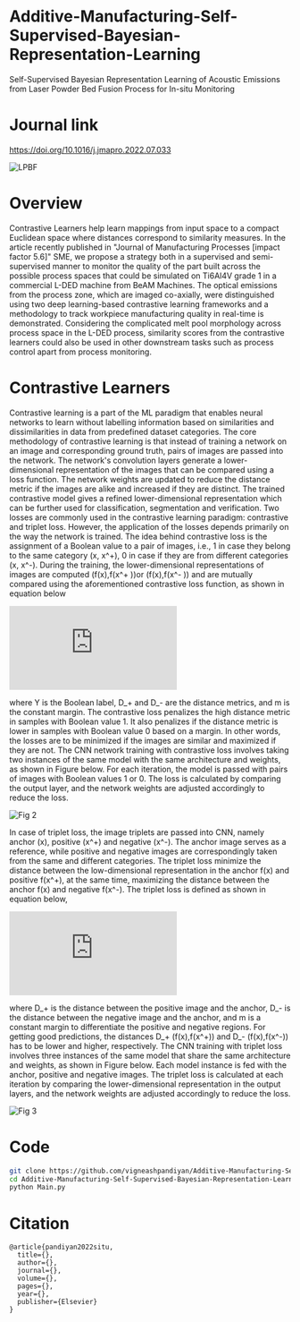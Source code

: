 # Additive-Manufacturing-Self-Supervised-Bayesian-Representation-Learning
Self-Supervised Bayesian Representation Learning of Acoustic Emissions from Laser Powder Bed Fusion Process for In-situ Monitoring
# Journal link
https://doi.org/10.1016/j.jmapro.2022.07.033

![LPBF](https://github.com/vigneashpandiyan/Additive-Manufacturing-Contrastive-Learners/assets/39007209/aa6fa98d-a0c8-4424-8fbf-aae661a5bdbd)

# Overview

Contrastive Learners help learn mappings from input space to a compact Euclidean space where distances correspond to similarity measures. In the article recently published in "Journal of Manufacturing Processes [impact factor 5.6]" SME, we propose a strategy both in a supervised and semi-supervised manner to monitor the quality of the part built across the possible process spaces that could be simulated on Ti6Al4V grade 1 in a commercial L-DED machine from BeAM Machines. The optical emissions from the process zone, which are imaged co-axially, were distinguished using two deep learning-based contrastive learning frameworks and a methodology to track workpiece manufacturing quality in real-time is demonstrated. Considering the complicated melt pool morphology across process space in the L-DED process, similarity scores from the contrastive learners could also be used in other downstream tasks such as process control apart from process monitoring.

# Contrastive Learners

Contrastive learning is a part of the ML paradigm that enables neural networks to learn without labelling information based on similarities and dissimilarities in data from predefined dataset categories. The core methodology of contrastive learning is that instead of training a network on an image and corresponding ground truth, pairs of images are passed into the network. The network's convolution layers generate a lower-dimensional representation of the images that can be compared using a loss function. The network weights are updated to reduce the distance metric if the images are alike and increased if they are distinct. The trained contrastive model gives a refined lower-dimensional representation which can be further used for classification, segmentation and verification. Two losses are commonly used in the contrastive learning paradigm: contrastive and triplet loss. However, the application of the losses depends primarily on the way the network is trained. The idea behind contrastive loss is the assignment of a Boolean value to a pair of images, i.e., 1 in case they belong to the same category (x, x^+),  0 in case if they are from different categories (x, x^-). During the training, the lower-dimensional representations of images are computed (f(x),f(x^+ ))or (f(x),f(x^- )) and are mutually compared using the aforementioned contrastive loss function, as shown in equation below

![Firstequation](https://latex.codecogs.com/gif.latex?L%3D%281-Y%291/2%20%28D_%7B-%7D%7B%7D%28f%28x%29%2Cf%28x%5E-%29%29%5E2%20&plus;%20%28Y%29%201/2%20%7Bmax%280%2Cm-%28D_%7B&plus;%7D%20%28f%28x%29%2Cf%28x%5E&plus;%29%29%7D%5E2)

where Y is the Boolean label, D_+  and D_- are the distance metrics, and m is the constant margin. The contrastive loss penalizes the high distance metric in samples with Boolean value 1. It also penalizes if the distance metric is lower in samples with Boolean value 0 based on a margin. In other words, the losses are to be minimized if the images are similar and maximized if they are not. The CNN network training with contrastive loss involves taking two instances of the same model with the same architecture and weights, as shown in Figure below. For each iteration, the model is passed with pairs of images with Boolean values 1 or 0. The loss is calculated by comparing the output layer, and the network weights are adjusted accordingly to reduce the loss.

![Fig 2](https://user-images.githubusercontent.com/39007209/185093766-932a1559-0da6-485d-8b38-34266a7e06ad.jpg)

In case of triplet loss, the image triplets are passed into CNN, namely anchor (x), positive (x^+) and negative (x^-). The anchor image serves as a reference, while positive and negative images are correspondingly taken from the same and different categories. The triplet loss minimize the distance between the low-dimensional representation in the anchor f(x) and positive f(x^+), at the same time, maximizing the distance between the anchor f(x) and negative f(x^-). The triplet loss is defined as shown in equation below, 

![Second equation](https://latex.codecogs.com/gif.latex?L%3D%20max%20%28D_&plus;%20%28f%28x%29%2Cf%28x%5E&plus;%29%29%20-D_-%20%28f%28x%29%2Cf%28x%5E-%29%29%20&plus;%20m%2C0%29)

where D_+  is the distance between the positive image and the anchor, D_- is the distance between the negative image and the anchor, and m is a constant margin to differentiate the positive and negative regions. For getting good predictions, the distances D_+ (f(x),f(x^+)) and D_- (f(x),f(x^-)) has to be lower and higher, respectively. The CNN training with triplet loss involves three instances of the same model that share the same architecture and weights, as shown in Figure below. Each model instance is fed with the anchor, positive and negative images. The triplet loss is calculated at each iteration by comparing the lower-dimensional representation in the output layers, and the network weights are adjusted accordingly to reduce the loss.
 

![Fig 3](https://user-images.githubusercontent.com/39007209/185093778-65019378-d13a-4f41-b4ff-9da998fbd15f.jpg)

# Code
```bash
git clone https://github.com/vigneashpandiyan/Additive-Manufacturing-Self-Supervised-Bayesian-Representation-Learning
cd Additive-Manufacturing-Self-Supervised-Bayesian-Representation-Learning
python Main.py
```

# Citation
```
@article{pandiyan2022situ,
  title={},
  author={},
  journal={},
  volume={},
  pages={},
  year={},
  publisher={Elsevier}
}

